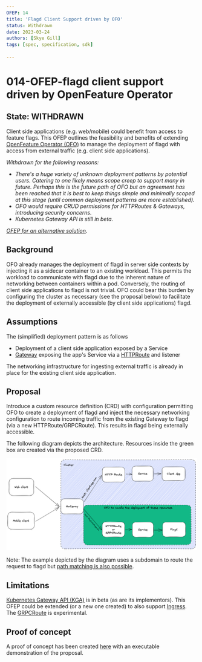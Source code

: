 ```yaml
---
OFEP: 14
title: 'Flagd Client Support driven by OFO'
status: Withdrawn
date: 2023-03-24
authors: [Skye Gill]
tags: [spec, specification, sdk]

---
```

# 014-OFEP-flagd client support driven by OpenFeature Operator

## State: WITHDRAWN

Client side applications (e.g. web/mobile) could benefit from access to feature flags. This OFEP outlines the feasibility and benefits of extending [OpenFeature Operator (OFO)](https://github.com/open-feature/open-feature-operator) to manage the deployment of flagd with access from external traffic (e.g. client side applications).

_Withdrawn for the following reasons:_
- _There's a huge variety of unknown deployment patterns by potential users. Catering to one likely means scope creep to support many in future. Perhaps this is the future path of OFO but an agreement has been reached that it is best to keep things simple and minimally scoped at this stage (until common deployment patterns are more established)._
- _OFO would require CRUD permissions for HTTPRoutes & Gateways, introducing security concerns._
- _Kubernetes Gateway API is still in beta._

_[OFEP for an alternative solution](./OFEP-ofo-flag-service.md)._

## Background

OFO already manages the deployment of flagd in server side contexts by injecting it as a sidecar container to an existing workload. This permits the workload to communicate with flagd due to the inherent nature of networking between containers within a pod. Conversely, the routing of client side applications to flagd is not trivial. OFO could bear this burden by configuring the cluster as necessary (see the proposal below) to facilitate the deployment of externally accessible (by client side applications) flagd.

## Assumptions
The (simplified) deployment pattern is as follows

- Deployment of a client side application exposed by a Service
- [Gateway](https://gateway-api.sigs.k8s.io/api-types/gateway/) exposing the app's Service via a [HTTPRoute](https://gateway-api.sigs.k8s.io/api-types/httproute/) and listener

The networking infrastructure for ingesting external traffic is already in place for the existing client side application.

## Proposal

Introduce a custom resource definition (CRD) with configuration permitting OFO to create a deployment of flagd and inject the necessary networking configuration to route incoming traffic from the existing Gateway to flagd (via a new HTTPRoute/GRPCRoute).
This results in flagd being externally accessible.

The following diagram depicts the architecture. Resources inside the green box are created via the proposed CRD.

![OFO client architecture](images/ofo-flagd-client-support-architecture.png "OFO Client Architecture")

Note: The example depicted by the diagram uses a subdomain to route the request to flagd but [path matching is also possible](https://gateway-api.sigs.k8s.io/api-types/httproute/#matches).

## Limitations
[Kubernetes Gateway API (KGA)](https://gateway-api.sigs.k8s.io/) is in beta (as are its implementors). This OFEP could be extended (or a new one created) to also support [Ingress](https://kubernetes.io/docs/concepts/services-networking/ingress/).
The [GRPCRoute](https://gateway-api.sigs.k8s.io/api-types/grpcroute/) is experimental.

## Proof of concept

A proof of concept has been created [here](https://github.com/open-feature/open-feature-operator/issues/371#issuecomment-1468511819) with an executable demonstration of the proposal.
